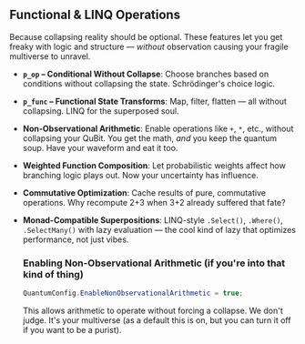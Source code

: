 ## Functional & LINQ Operations

Because collapsing reality should be optional. These features let you get freaky with logic and structure — *without* observation causing your fragile multiverse to unravel.

- **`p_op` – Conditional Without Collapse**: Choose branches based on conditions without collapsing the state. Schrödinger's choice logic.
- **`p_func` – Functional State Transforms**: Map, filter, flatten — all without collapsing. LINQ for the superposed soul.
- **Non-Observational Arithmetic**: Enable operations like `+`, `*`, etc., without collapsing your QuBit. You get the math, *and* you keep the quantum soup. Have your waveform and eat it too.
- **Weighted Function Composition**: Let probabilistic weights affect how branching logic plays out. Now your uncertainty has influence.
- **Commutative Optimization**: Cache results of pure, commutative operations. Why recompute 2+3 when 3+2 already suffered that fate?
- **Monad-Compatible Superpositions**: LINQ-style `.Select()`, `.Where()`, `.SelectMany()` with lazy evaluation — the cool kind of lazy that optimizes performance, not just vibes.

    ### Enabling Non-Observational Arithmetic (if you're into that kind of thing)

    ```csharp
    QuantumConfig.EnableNonObservationalArithmetic = true;
    ```

    This allows arithmetic to operate without forcing a collapse. We don't judge. It's your multiverse (as a default this is on, but you can turn it off if you want to be a purist).
